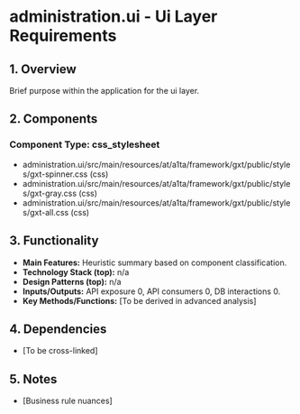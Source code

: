 # administration.ui - Ui Layer Requirements

## 1. Overview

Brief purpose within the application for the ui layer.

## 2. Components

### Component Type: css_stylesheet

- administration.ui/src/main/resources/at/a1ta/framework/gxt/public/styles/gxt-spinner.css (css)
- administration.ui/src/main/resources/at/a1ta/framework/gxt/public/styles/gxt-gray.css (css)
- administration.ui/src/main/resources/at/a1ta/framework/gxt/public/styles/gxt-all.css (css)


## 3. Functionality

- **Main Features:** Heuristic summary based on component classification.
- **Technology Stack (top):** n/a
- **Design Patterns (top):** n/a
- **Inputs/Outputs:** API exposure 0, API consumers 0, DB interactions 0.
- **Key Methods/Functions:** [To be derived in advanced analysis]

## 4. Dependencies

- [To be cross-linked]

## 5. Notes

- [Business rule nuances]

